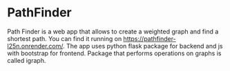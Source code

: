 # PathFinder
Path Finder is a web app that allows to create a weighted graph and find a shortest path. You can find it running on https://pathfinder-l25n.onrender.com/.
The app uses python flask package for backend and js with bootstrap for frontend. Package that performs operations on graphs is called igraph.
